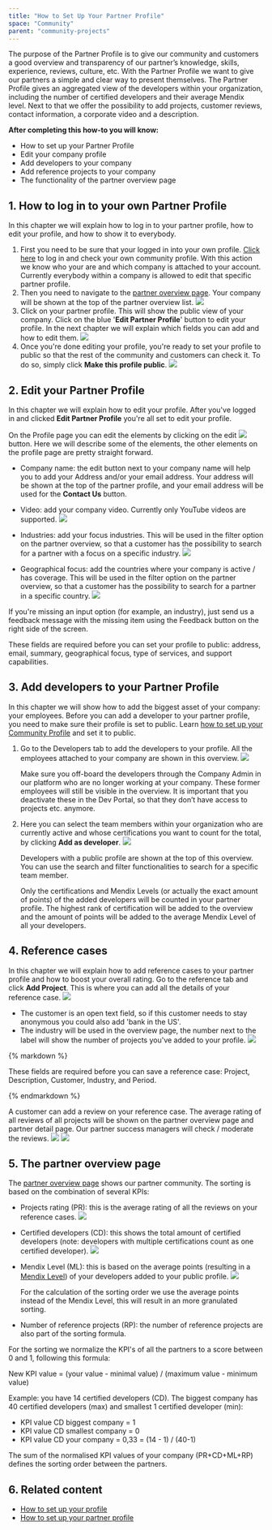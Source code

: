 ```yaml
---
title: "How to Set Up Your Partner Profile"
space: "Community"
parent: "community-projects"
---
```


The purpose of the Partner Profile is to give our community and customers a good overview and transparency of our partner’s knowledge, skills, experience, reviews, culture, etc. With the Partner Profile we want to give our partners a simple and clear way to present themselves. The Partner Profile gives an aggregated view of the developers within your organization, including the number of certified developers and their average Mendix level. Next to that we offer the possibility to add projects, customer reviews, contact information, a corporate video and a description.

**After completing this how-to you will know:**

*   How to set up your Partner Profile
*   Edit your company profile
*   Add developers to your company
*   Add reference projects to your company
*   The functionality of the partner overview page

## 1. How to log in to your own Partner Profile

In this chapter we will explain how to log in to your partner profile, how to edit your profile, and how to show it to everybody.

1.  First you need to be sure that your logged in into your own profile. [Click here](https://developer.mendixcloud.com/openid/login?immediate=true&continuation=link/ownprofile/) to log in and check your own community profile. With this action we know who your are and which company is attached to your account. Currently everybody within a company is allowed to edit that specific partner profile.
2.  Then you need to navigate to the [partner overview page](https://developer.mendixcloud.com/openid/login?immediate=true&continuation=link/partneroverview). Your company will be shown at the top of the partner overview list.
    ![](attachments/19203677/20217909.png)
3.  Click on your partner profile. This will show the public view of your company. Click on the blue '**Edit Partner Profile**' button to edit your profile. In the next chapter we will explain which fields you can add and how to edit them.
    ![](attachments/19203677/20217910.png)
4.  Once you're done editing your profile, you're ready to set your profile to public so that the rest of the community and customers can check it. To do so, simply click **Make this profile public**.
    ![](attachments/19203677/20217911.png)

## 2\. Edit your Partner Profile

In this chapter we will explain how to edit your profile. After you've logged in and clicked **Edit Partner Profile** you're all set to edit your profile.

On the Profile page you can edit the elements by clicking on the edit ![](attachments/19203677/19399148.png) button. Here we will describe some of the elements, the other elements on the profile page are pretty straight forward.

*   Company name: the edit button next to your company name will help you to add your Address and/or your email address. Your address will be shown at the top of the partner profile, and your email address will be used for the **Contact Us** button.
*   Video: add your company video. Currently only YouTube videos are supported.
    ![](attachments/19203677/20217913.png)
*   Industries: add your focus industries. This will be used in the filter option on the partner overview, so that a customer has the possibility to search for a partner with a focus on a specific industry.
    ![](attachments/19203677/20217914.png)

*   Geographical focus: add the countries where your company is active / has coverage. This will be used in the filter option on the partner overview, so that a customer has the possibility to search for a partner in a specific country.
    ![](attachments/19203677/20217916.png)

<div class="alert alert-info">

If you're missing an input option (for example, an industry), just send us a feedback message with the missing item using the Feedback button on the right side of the screen.

</div><div class="alert alert-info">

These fields are required before you can set your profile to public: address, email, summary, geographical focus, type of services, and support capabilities.

</div>

## 3\. Add developers to your Partner Profile

In this chapter we will show how to add the biggest asset of your company: your employees. Before you can add a developer to your partner profile, you need to make sure their profile is set to public. Learn [how to set up your Community Profile](how-to-set-up-your-profile) and set it to public.

1.  Go to the Developers tab to add the developers to your profile. All the employees attached to your company are shown in this overview.
    ![](attachments/19203677/20217919.png)

    Make sure you off-board the developers through the Company Admin in our platform who are no longer working at your company. These former employees will still be visible in the overview. It is important that you deactivate these in the Dev Portal, so that they don’t have access to projects etc. anymore.

2.  Here you can select the team members within your organization who are currently active and whose certifications you want to count for the total, by clicking **Add as developer**.
    ![](attachments/19203677/20217918.png)

    Developers with a public profile are shown at the top of this overview. You can use the search and filter functionalities to search for a specific team member.

    Only the certifications and Mendix Levels (or actually the exact amount of points) of the added developers will be counted in your partner profile. The highest rank of certification will be added to the overview and the amount of points will be added to the average Mendix Level of all your developers.

## 4\. Reference cases

In this chapter we will explain how to add reference cases to your partner profile and how to boost your overall rating. Go to the reference tab and click **Add Project**. This is where you can add all the details of your reference case.
![](attachments/19203677/20217920.png)

*   The customer is an open text field, so if this customer needs to stay anonymous you could also add 'bank in the US'.
*   The industry will be used in the overview page, the number next to the label will show the number of projects you've added to your profile.
    ![](attachments/19203677/20217921.png)

<div class="alert alert-info">{% markdown %}

These fields are required before you can save a reference case: Project, Description, Customer, Industry, and Period.

{% endmarkdown %}</div>

A customer can add a review on your reference case. The average rating of all reviews of all projects will be shown on the partner overview page and partner detail page. Our partner success managers will check / moderate the reviews.
![](attachments/19203677/20217926.png)
![](attachments/19203677/20217927.png)

## 5\. The partner overview page

The [partner overview page](https://developer.mendixcloud.com/openid/login?immediate=true&continuation=link/partneroverview) shows our partner community. The sorting is based on the combination of several KPIs:

*   Projects rating (PR): this is the average rating of all the reviews on your reference cases.
    ![](attachments/19203677/20217923.png)
*   Certified developers (CD): this shows the total amount of certified developers (note: developers with multiple certifications count as one certified developer).
     ![](attachments/19203677/20217924.png)
*   Mendix Level (ML): this is based on the average points (resulting in a [Mendix Level](https://developer.mendixcloud.com/link/faq)) of your developers added to your public profile.
    ![](attachments/19203677/20217925.png)

    For the calculation of the sorting order we use the average points instead of the Mendix Level, this will result in an more granulated sorting.

*   Number of reference projects (RP): the number of reference projects are also part of the sorting formula.

For the sorting we normalize the KPI's of all the partners to a score between 0 and 1, following this formula:

New KPI value = (your value - minimal value) / (maximum value - minimum value)

Example: you have 14 certified developers (CD). The biggest company has 40 certified developers (max) and smallest 1 certified developer (min):

* KPI value CD biggest company = 1
* KPI value CD smallest company = 0
* KPI value CD your company = 0,33 = (14 - 1) / (40-1)

The sum of the normalised KPI values of your company (PR+CD+ML+RP) defines the sorting order between the partners.

## 6\. Related content

*   [How to set up your profile](how-to-set-up-your-profile)
*   [How to set up your partner profile](how-to-set-up-your-partner-profile)
